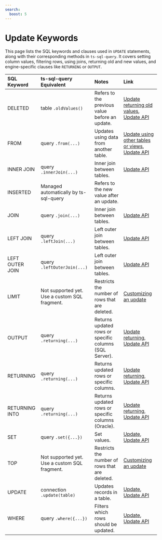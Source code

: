 ```yaml
---
search:
  boost: 5
---
```

# Update Keywords

This page lists the SQL keywords and clauses used in `UPDATE` statements, along with their corresponding methods in `ts-sql-query`. It covers setting column values, filtering rows, using joins, returning old and new values, and engine-specific clauses like `RETURNING` or `OUTPUT`.

| SQL Keyword                                | ts-sql-query Equivalent                    | Notes                                                                     | Link                                                          |
|:-------------------------------------------|:-------------------------------------------|:--------------------------------------------------------------------------|:--------------------------------------------------------------|
| DELETED                                    | table `.oldValues()`                       | Refers to the previous value before an update.                            | [Update returning old values](../queries/update.md#update-returning-old-values), [Update API](../api/update.md) |
| FROM                                       | query `.from(...)`                         | Updates using data from another table.                                    | [Update using other tables or views](../queries/update.md#update-using-other-tables-or-views), [Update API](../api/update.md) |
| INNER JOIN                                 | query `.innerJoin(...)`                    | Inner join between tables.                                                | [Update API](../api/update.md)                                |
| INSERTED                                   | Managed automatically by ts-sql-query      | Refers to the new value after an update.                                  |                                                               |
| JOIN                                       | query `.join(...)`                         | Inner join between tables.                                                | [Update API](../api/update.md)                                |
| LEFT JOIN                                  | query `.leftJoin(...)`                     | Left outer join between tables.                                           | [Update API](../api/update.md)                                |
| LEFT OUTER JOIN                            | query `.leftOuterJoin(...)`                | Left outer join between tables.                                           | [Update API](../api/update.md)                                |
| LIMIT                                      | Not supported yet. Use a custom SQL fragment. | Restricts the number of rows that are deleted.                         | [Customizing an update](../queries/sql-fragments.md#customizing-an-update)   |
| OUTPUT                                     | query `.returning(...)`                    | Returns updated rows or specific columns (SQL Server).                    | [Update returning](../queries/update.md#update-returning), [Update API](../api/update.md) |
| RETURNING                                  | query `.returning(...)`                    | Returns updated rows or specific columns.                                 | [Update returning](../queries/update.md#update-returning), [Update API](../api/update.md) |
| RETURNING INTO                             | query `.returning(...)`                    | Returns updated rows or specific columns (Oracle).                        | [Update returning](../queries/update.md#update-returning), [Update API](../api/update.md) |
| SET                                        | query `.set({...})`                        | Set values.                                                               | [Update](../queries/update.md#general-update), [Update API](../api/update.md) |
| TOP                                        | Not supported yet. Use a custom SQL fragment. | Restricts the number of rows that are deleted.                         | [Customizing an update](../queries/sql-fragments.md#customizing-an-update)    |
| UPDATE                                     | connection `.update(table)`                | Updates records in a table.                                               | [Update](../queries/update.md#general-update), [Update API](../api/update.md) |
| WHERE                                      | query `.where({...})`                      | Filters which rows should be updated.                                     | [Update](../queries/update.md#general-update), [Update API](../api/update.md) |
